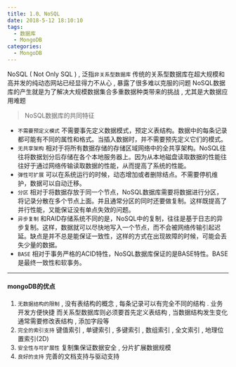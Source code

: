 ```yaml
---
title: 1.0、NoSQL
date: 2018-5-12 18:10:10
tags: 
  - 数据库
  - MongoDB
categories: 
  - MongoDB
---
```


NoSQL ( Not Only SQL ) , 泛指`非关系型数据库`
传统的关系型数据库在超大规模和高并发的纯动态网站已经显得力不从心 , 暴露了很多难以克服的问题
NoSQL数据库的产生就是为了解决大规模数据集合多重数据种类带来的挑战 , 尤其是大数据应用难题
<!-- more -->

> NoSQL数据库的共同特征
+ `不需要预定义模式`
不需要事先定义数据模式，预定义表结构。数据中的每条记录都可能有不同的属性和格式。当插入数据时，并不需要预先定义它们的模式。
+ `无共享架构`
相对于将所有数据存储的存储区域网络中的全共享架构。NoSQL往往将数据划分后存储在各个本地服务器上。因为从本地磁盘读取数据的性能往往好于通过网络传输读取数据的性能，从而提高了系统的性能。
+ `弹性可扩展`
可以在系统运行的时候，动态增加或者删除结点。不需要停机维护，数据可以自动迁移。
+ `分区`
相对于将数据存放于同一个节点，NoSQL数据库需要将数据进行分区，将记录分散在多个节点上面。并且通常分区的同时还要做复制。这样既提高了并行性能，又能保证没有单点失效的问题。
+ `异步复制`
和RAID存储系统不同的是，NoSQL中的复制，往往是基于日志的异步复制。这样，数据就可以尽快地写入一个节点，而不会被网络传输引起迟延。缺点是并不总是能保证一致性，这样的方式在出现故障的时候，可能会丢失少量的数据。
+ `BASE`
相对于事务严格的ACID特性，NoSQL数据库保证的是BASE特性。BASE是最终一致性和软事务。

---
#### mongoDB的优点
1. `无数据结构的限制` , 没有表结构的概念 , 每条记录可以有完全不同的结构 . 业务开发方便快捷
而关系型数据库则必须要首先定义表结构 , 当数据结构发生变化通常需要修改表结构 , 添加字段等
2. `完全的索引支持` 键值索引 , 单键索引 , 多键索引 , 数组索引 , 全文索引 , 地理位置索引(2D)
3. `安全性与可扩展性` 复制集保证数据安全 , 分片扩展数据规模
4. `良好的支持` 完善的文档支持与驱动支持
